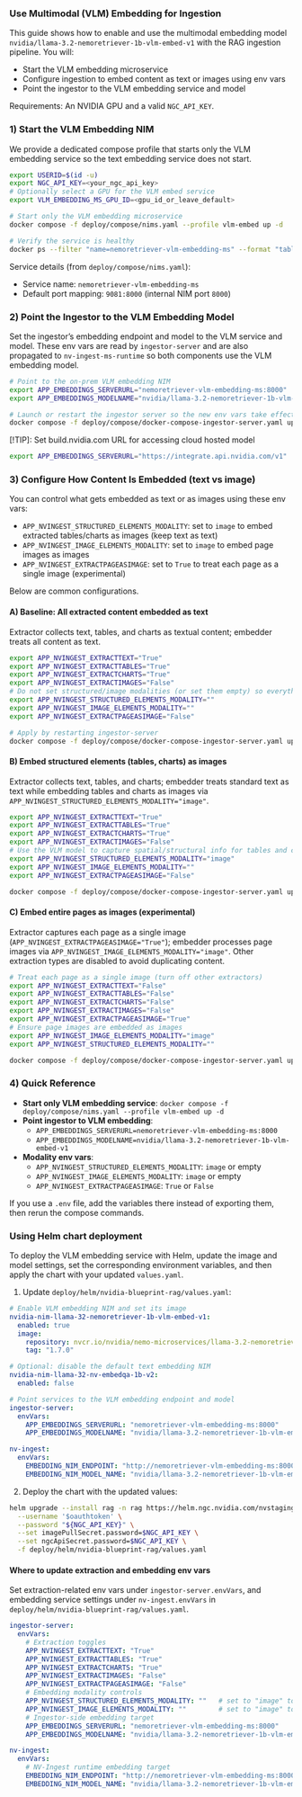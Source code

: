 <!--
  SPDX-FileCopyrightText: Copyright (c) 2025 NVIDIA CORPORATION & AFFILIATES. All rights reserved.
  SPDX-License-Identifier: Apache-2.0
-->

### Use Multimodal (VLM) Embedding for Ingestion

This guide shows how to enable and use the multimodal embedding model `nvidia/llama-3.2-nemoretriever-1b-vlm-embed-v1` with the RAG ingestion pipeline. You will:
- Start the VLM embedding microservice
- Configure ingestion to embed content as text or images using env vars
- Point the ingestor to the VLM embedding service and model

Requirements: An NVIDIA GPU and a valid `NGC_API_KEY`.

### 1) Start the VLM Embedding NIM

We provide a dedicated compose profile that starts only the VLM embedding service so the text embedding service does not start.

```bash
export USERID=$(id -u)
export NGC_API_KEY=<your_ngc_api_key>
# Optionally select a GPU for the VLM embed service
export VLM_EMBEDDING_MS_GPU_ID=<gpu_id_or_leave_default>

# Start only the VLM embedding microservice
docker compose -f deploy/compose/nims.yaml --profile vlm-embed up -d

# Verify the service is healthy
docker ps --filter "name=nemoretriever-vlm-embedding-ms" --format "table {{.Names}}\t{{.Status}}"
```

Service details (from `deploy/compose/nims.yaml`):
- Service name: `nemoretriever-vlm-embedding-ms`
- Default port mapping: `9081:8000` (internal NIM port `8000`)

### 2) Point the Ingestor to the VLM Embedding Model

Set the ingestor’s embedding endpoint and model to the VLM service and model. These env vars are read by `ingestor-server` and are also propagated to `nv-ingest-ms-runtime` so both components use the VLM embedding model.

```bash
# Point to the on-prem VLM embedding NIM
export APP_EMBEDDINGS_SERVERURL="nemoretriever-vlm-embedding-ms:8000"
export APP_EMBEDDINGS_MODELNAME="nvidia/llama-3.2-nemoretriever-1b-vlm-embed-v1"

# Launch or restart the ingestor server so the new env vars take effect
docker compose -f deploy/compose/docker-compose-ingestor-server.yaml up -d
```

[!TIP]:
Set build.nvidia.com URL for accessing cloud hosted model
```bash
export APP_EMBEDDINGS_SERVERURL="https://integrate.api.nvidia.com/v1"
```

### 3) Configure How Content Is Embedded (text vs image)

You can control what gets embedded as text or as images using these env vars:
- `APP_NVINGEST_STRUCTURED_ELEMENTS_MODALITY`: set to `image` to embed extracted tables/charts as images (keep text as text)
- `APP_NVINGEST_IMAGE_ELEMENTS_MODALITY`: set to `image` to embed page images as images
- `APP_NVINGEST_EXTRACTPAGEASIMAGE`: set to `True` to treat each page as a single image (experimental)

Below are common configurations.

#### A) Baseline: All extracted content embedded as text

Extractor collects text, tables, and charts as textual content; embedder treats all content as text.

```bash
export APP_NVINGEST_EXTRACTTEXT="True"
export APP_NVINGEST_EXTRACTTABLES="True"
export APP_NVINGEST_EXTRACTCHARTS="True"
export APP_NVINGEST_EXTRACTIMAGES="False"
# Do not set structured/image modalities (or set them empty) so everything embeds as text
export APP_NVINGEST_STRUCTURED_ELEMENTS_MODALITY=""
export APP_NVINGEST_IMAGE_ELEMENTS_MODALITY=""
export APP_NVINGEST_EXTRACTPAGEASIMAGE="False"

# Apply by restarting ingestor-server
docker compose -f deploy/compose/docker-compose-ingestor-server.yaml up -d
```

#### B) Embed structured elements (tables, charts) as images

Extractor collects text, tables, and charts; embedder treats standard text as text while embedding tables and charts as images via `APP_NVINGEST_STRUCTURED_ELEMENTS_MODALITY="image"`.

```bash
export APP_NVINGEST_EXTRACTTEXT="True"
export APP_NVINGEST_EXTRACTTABLES="True"
export APP_NVINGEST_EXTRACTCHARTS="True"
export APP_NVINGEST_EXTRACTIMAGES="False"
# Use the VLM model to capture spatial/structural info for tables and charts
export APP_NVINGEST_STRUCTURED_ELEMENTS_MODALITY="image"
export APP_NVINGEST_IMAGE_ELEMENTS_MODALITY=""
export APP_NVINGEST_EXTRACTPAGEASIMAGE="False"

docker compose -f deploy/compose/docker-compose-ingestor-server.yaml up -d
```

#### C) Embed entire pages as images (experimental)

Extractor captures each page as a single image (`APP_NVINGEST_EXTRACTPAGEASIMAGE="True"`); embedder processes page images via `APP_NVINGEST_IMAGE_ELEMENTS_MODALITY="image"`. Other extraction types are disabled to avoid duplicating content.

```bash
# Treat each page as a single image (turn off other extractors)
export APP_NVINGEST_EXTRACTTEXT="False"
export APP_NVINGEST_EXTRACTTABLES="False"
export APP_NVINGEST_EXTRACTCHARTS="False"
export APP_NVINGEST_EXTRACTIMAGES="False"
export APP_NVINGEST_EXTRACTPAGEASIMAGE="True"
# Ensure page images are embedded as images
export APP_NVINGEST_IMAGE_ELEMENTS_MODALITY="image"
export APP_NVINGEST_STRUCTURED_ELEMENTS_MODALITY=""

docker compose -f deploy/compose/docker-compose-ingestor-server.yaml up -d
```

### 4) Quick Reference
- **Start only VLM embedding service**: `docker compose -f deploy/compose/nims.yaml --profile vlm-embed up -d`
- **Point ingestor to VLM embedding**:
  - `APP_EMBEDDINGS_SERVERURL=nemoretriever-vlm-embedding-ms:8000`
  - `APP_EMBEDDINGS_MODELNAME=nvidia/llama-3.2-nemoretriever-1b-vlm-embed-v1`
- **Modality env vars**:
  - `APP_NVINGEST_STRUCTURED_ELEMENTS_MODALITY`: `image` or empty
  - `APP_NVINGEST_IMAGE_ELEMENTS_MODALITY`: `image` or empty
  - `APP_NVINGEST_EXTRACTPAGEASIMAGE`: `True` or `False`

If you use a `.env` file, add the variables there instead of exporting them, then rerun the compose commands.

### Using Helm chart deployment

To deploy the VLM embedding service with Helm, update the image and model settings, set the corresponding environment variables, and then apply the chart with your updated `values.yaml`.

1) Update `deploy/helm/nvidia-blueprint-rag/values.yaml`:

```yaml
# Enable VLM embedding NIM and set its image
nvidia-nim-llama-32-nemoretriever-1b-vlm-embed-v1:
  enabled: true
  image:
    repository: nvcr.io/nvidia/nemo-microservices/llama-3.2-nemoretriever-1b-vlm-embed-v1
    tag: "1.7.0"

# Optional: disable the default text embedding NIM
nvidia-nim-llama-32-nv-embedqa-1b-v2:
  enabled: false

# Point services to the VLM embedding endpoint and model
ingestor-server:
  envVars:
    APP_EMBEDDINGS_SERVERURL: "nemoretriever-vlm-embedding-ms:8000"
    APP_EMBEDDINGS_MODELNAME: "nvidia/llama-3.2-nemoretriever-1b-vlm-embed-v1"

nv-ingest:
  envVars:
    EMBEDDING_NIM_ENDPOINT: "http://nemoretriever-vlm-embedding-ms:8000/v1"
    EMBEDDING_NIM_MODEL_NAME: "nvidia/llama-3.2-nemoretriever-1b-vlm-embed-v1"
```

2) Deploy the chart with the updated values:

```bash
helm upgrade --install rag -n rag https://helm.ngc.nvidia.com/nvstaging/blueprint/charts/nvidia-blueprint-rag-v2.3.0-rc2.tgz \
  --username '$oauthtoken' \
  --password "${NGC_API_KEY}" \
  --set imagePullSecret.password=$NGC_API_KEY \
  --set ngcApiSecret.password=$NGC_API_KEY \
  -f deploy/helm/nvidia-blueprint-rag/values.yaml
```

#### Where to update extraction and embedding env vars

Set extraction-related env vars under `ingestor-server.envVars`, and embedding service settings under `nv-ingest.envVars` in `deploy/helm/nvidia-blueprint-rag/values.yaml`.

```yaml
ingestor-server:
  envVars:
    # Extraction toggles
    APP_NVINGEST_EXTRACTTEXT: "True"
    APP_NVINGEST_EXTRACTTABLES: "True"
    APP_NVINGEST_EXTRACTCHARTS: "True"
    APP_NVINGEST_EXTRACTIMAGES: "False"
    APP_NVINGEST_EXTRACTPAGEASIMAGE: "False"
    # Embedding modality controls
    APP_NVINGEST_STRUCTURED_ELEMENTS_MODALITY: ""   # set to "image" to embed tables/charts as images
    APP_NVINGEST_IMAGE_ELEMENTS_MODALITY: ""        # set to "image" to embed page images as images
    # Ingestor-side embedding target
    APP_EMBEDDINGS_SERVERURL: "nemoretriever-vlm-embedding-ms:8000"
    APP_EMBEDDINGS_MODELNAME: "nvidia/llama-3.2-nemoretriever-1b-vlm-embed-v1"

nv-ingest:
  envVars:
    # NV-Ingest runtime embedding target
    EMBEDDING_NIM_ENDPOINT: "http://nemoretriever-vlm-embedding-ms:8000/v1"
    EMBEDDING_NIM_MODEL_NAME: "nvidia/llama-3.2-nemoretriever-1b-vlm-embed-v1"
```